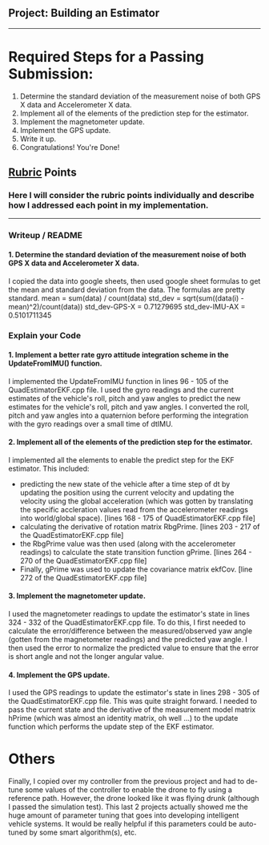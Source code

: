 ## Project: Building an Estimator

---

# Required Steps for a Passing Submission:
1. Determine the standard deviation of the measurement noise of both GPS X data and Accelerometer X data.
2. Implement all of the elements of the prediction step for the estimator.
3. Implement the magnetometer update.
4. Implement the GPS update.
5. Write it up.
6. Congratulations!  You're Done!

## [Rubric](https://review.udacity.com/#!/rubrics/1807/view) Points
### Here I will consider the rubric points individually and describe how I addressed each point in my implementation.  

---
### Writeup / README

#### 1. Determine the standard deviation of the measurement noise of both GPS X data and Accelerometer X data.

I copied the data into google sheets, then used google sheet formulas to get the mean and standard deviation from the data.
The formulas are pretty standard.
mean = sum(data) / count(data)
std_dev = sqrt(sum((data(i) - mean)^2)/count(data))
std_dev-GPS-X = 0.71279695
std_dev-IMU-AX = 0.5101711345

### Explain your Code

#### 1. Implement a better rate gyro attitude integration scheme in the UpdateFromIMU() function.
I implemented the UpdateFromIMU function in lines 96 - 105 of the QuadEstimatorEKF.cpp file.
I used the gyro readings and the current estimates of the vehicle's roll, pitch and yaw angles to predict the new estimates for the vehicle's roll, pitch and yaw angles.
I converted the roll, pitch and yaw angles into a quaternion before performing the integration with the gyro readings over a small time of dtIMU.


#### 2. Implement all of the elements of the prediction step for the estimator.
I implemented all the elements to enable the predict step for the EKF estimator.
This included:
- predicting the new state of the vehicle after a time step of dt by updating the position using the current velocity and updating the velocity using the global acceleration (which was gotten by translating the specific accleration values read from the accelerometer readings into world/global space). [lines 168 - 175 of QuadEstimatorEKF.cpp file]
- calculating the derivative of rotation matrix RbgPrime. [lines 203 - 217 of the QuadEstimatorEKF.cpp file]
- the RbgPrime value was then used (along with the accelerometer readings) to calculate the state transition function gPrime. [lines 264 - 270 of the QuadEstimatorEKF.cpp file]
- Finally, gPrime was used to update the covariance matrix ekfCov. [line 272 of the QuadEstimatorEKF.cpp file]


#### 3. Implement the magnetometer update.
I used the magnetometer readings to update the estimator's state in lines 324 - 332 of the QuadEstimatorEKF.cpp file.
To do this, I first needed to calculate the error/difference between the measured/observed yaw angle (gotten from the magnetometer readings) and the predicted yaw angle.
I then used the error to normalize the predicted value to ensure that the error is short angle and not the longer angular value.


#### 4. Implement the GPS update.
I used the GPS readings to update the estimator's state in lines 298 - 305 of the QuadEstimatorEKF.cpp file.
This was quite straight forward.
I needed to pass the current state and the derivative of the measurement model matrix hPrime (which was almost an identity matrix, oh well ...) to the update function which performs the update step of the EKF estimator.


# Others
Finally, I copied over my controller from the previous project and had to de-tune some values of the controller to enable the drone to fly using a reference path.
However, the drone looked like it was flying drunk (although I passed the simulation test).
This last 2 projects actually showed me the huge amount of parameter tuning that goes into developing intelligent vehicle systems. It would be really helpful if this parameters could be auto-tuned by some smart algorithm(s), etc.
